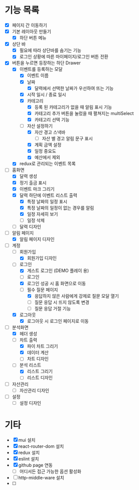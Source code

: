 # 기능 목록
- [x] 페이지 간 이동하기
- [x] 기본 레이아웃 만들기
    - [x] 하단 버튼 메뉴
- [x] 상단 바
    - [x] 필요에 따라 상단바를 숨기는 기능
    - [x] 로그인 상황에 따른 마이페이지/로그인 버튼 전환
- [x] 버튼을 누르면 등장하는 하단 Drawer
    - [x] 이벤트를 등록하는 모달
        - [x] 이벤트 이름
        - [x] 날짜
            - [x] 달력에서 선택한 날짜가 우선하여 뜨는 기능
        - [x] 시작 일시 / 종료 일시
        - [x] 카테고리
            - [x] 등록 된 카테고리가 없을 때 알림 표시 기능
            - [x] 카테고리 추가 버튼을 눌렀을 때 펼쳐지는 multiSelect
            - [x] 카테고리 선택 기능
        - [ ] 자산 설정하기
            - [x] 자산 경고 스낵바
                - [ ] 자산 별 경고 알림 문구 표시
            - [x] 계획 금액 설정
            - [x] 일정 중요도
            - [x] 예산에서 제외
    - [x] redux로 관리되는 이벤트 목록
- [ ] 홈화면
    - [x] 달력 생성
    - [x] 정기 출금 표시
    - [x] 이벤트 마크 그리기
    - [x] 달력 하단에 이벤트 리스트 출력
        - [x] 특정 날짜의 일정 표시
        - [x] 특정 날짜의 일정이 없는 경우를 알림
        - [x] 일정 자세히 보기
        - [ ] 일정 삭제
    - [ ] 달력 디자인
- [ ] 알림 페이지
    - [x] 알림 페이지 디자인
- [ ] 계정
    - [ ] 회원가입
        - [x] 회원가입 디자인
    - [ ] 로그인
        - [x] 게스트 로그인 (DEMO 플레이 용)
        - [ ] 로그인
        - [x] 로그인 성공 시 홈 화면으로 이동
        - [ ] 필수 질문 페이지
            - [x] 응답하지 않은 사람에게 강제로 질문 모달 열기
            - [ ] 질문 응답 시 뜨지 않도록 변경
            - [ ] 질문 응답 거절 기능
    - [x] 로그아웃
        - [x] 로그아웃 시 로그인 페이지로 이동
- [ ] 분석화면
    - [x] 헤더 생성
    - [ ] 차트 출력
        - [x] 파이 차트 그리기
        - [x] 데이터 계산
        - [ ] 차트 디자인
    - [ ] 분석 리스트
        - [x] 리스트 그리기
        - [ ] 리스트 디자인
- [ ] 자산관리
    - [ ] 자산관리 디자인
- [ ] 설정
    - [ ] 설정 디자인

# 기타
- [x] mui 설치
- [x] react-router-dom 설치
- [x] redux 설치
- [x] eslint 설치
- [x] github page 연동
    - [ ] 어디서든 접근 가능한 옵션 활성화
- [ ] http-middle-ware 설치
- [ ] 